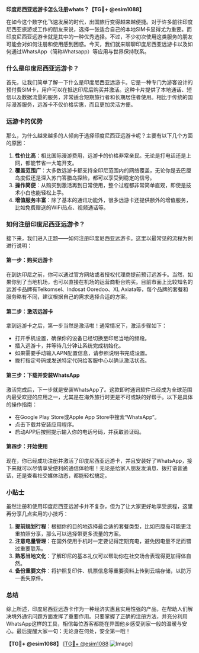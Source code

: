 **印度尼西亚远游卡怎么注册whats？【TG💪+ @esim1088】**

在如今这个数字化飞速发展的时代，出国旅行变得越来越便捷。对于许多前往印度尼西亚旅游或工作的朋友来说，选择一张适合自己的本地SIM卡显得尤为重要。而印度尼西亚远游卡就是其中的一种优秀选择。不过，不少初次使用这类服务的朋友可能会对如何注册和使用感到困惑。今天，我们就来聊聊印度尼西亚远游卡以及如何通过WhatsApp（简称Whatsapp）等应用与世界保持联系。

### 什么是印度尼西亚远游卡？

首先，让我们简单了解一下什么是印度尼西亚远游卡。它是一种专门为游客设计的预付费SIM卡，用户可以在抵达印尼后购买并激活。这种卡片提供了本地通话、短信以及数据流量的服务，非常适合短期旅行者和长期居住者使用。相比于传统的国际漫游服务，远游卡不仅价格实惠，而且更加灵活方便。

### 远游卡的优势

那么，为什么越来越多的人倾向于选择印度尼西亚远游卡呢？主要有以下几个方面的原因：

1. **性价比高**：相比国际漫游费用，远游卡的价格非常亲民。无论是打电话还是上网，都能节省一大笔开支。
2. **覆盖范围广**：大多数远游卡都支持全印尼范围内的网络覆盖，无论你是去巴厘岛度假还是深入苏门答腊岛探险，都可以享受到稳定的信号。
3. **操作简便**：从购买到激活再到日常使用，整个过程都非常简单直观，即使是技术小白也能轻松上手。
4. **增值服务丰富**：除了基本的通讯功能外，很多远游卡还提供额外的增值服务，比如免费赠送的WiFi热点、视频通话等。

### 如何注册印度尼西亚远游卡？

接下来，我们进入正题——如何注册印度尼西亚远游卡。这里以最常见的流程为例进行说明：

#### 第一步：购买远游卡

在到达印尼之前，你可以通过官方网站或者授权代理商提前预订远游卡。当然，如果你到了当地机场，也可以直接在机场的运营商柜台购买。目前市面上比较知名的远游卡品牌有Telkomsel、Indosat Ooredoo、XL Axiata等，每个品牌的套餐和服务略有不同，建议根据自己的需求选择合适的方案。

#### 第二步：激活远游卡

拿到远游卡之后，第一步当然是激活啦！通常情况下，激活步骤如下：
- 打开手机设置，确保你的设备已经切换至印尼当地的频段。
- 插入远游卡，并等待几分钟让系统完成初始化。
- 如果需要手动输入APN配置信息，请参照说明书完成设置。
- 拨打指定号码或发送特定代码给客服中心以确认激活状态。

#### 第三步：下载并安装WhatsApp

激活完成后，下一步就是安装WhatsApp了。这款即时通讯软件已经成为全球范围内最受欢迎的应用之一，尤其是在海外旅行时更是不可或缺的好帮手。以下是具体的操作指南：
- 在Google Play Store或Apple App Store中搜索“WhatsApp”。
- 点击下载并安装应用程序。
- 启动APP后按照提示输入你的电话号码，并获取验证码。

#### 第四步：开始使用

现在，你已经成功注册并激活了印度尼西亚远游卡，并且安装好了WhatsApp，接下来就可以尽情享受便利的通信体验啦！无论是给家人朋友发消息、拨打语音通话，还是查看社交媒体动态，都能轻松搞定。

### 小贴士

虽然注册和使用印度尼西亚远游卡并不复杂，但为了让大家更好地享受旅程，这里再分享几点实用的小技巧：

1. **提前规划行程**：根据你的目的地选择最合适的套餐类型，比如巴厘岛可能更注重拍照分享，那么可以选择带更多流量的方案。
2. **注意电量管理**：在国外使用手机时一定要记得定期充电，避免因电量不足而错过重要联系。
3. **熟悉当地文化**：了解印尼的基本礼仪可以帮助你在社交场合表现得更加得体自然。
4. **备份重要文件**：将护照复印件、机票信息等重要资料上传到云端存储，以防万一丢失原件。

### 总结

综上所述，印度尼西亚远游卡作为一种经济实惠且实用性强的产品，在帮助人们解决境外通讯问题方面发挥了重要作用。只要掌握了正确的注册方法，并充分利用WhatsApp这样的工具，相信每位游客都能在异国他乡感受到家一般的温暖与安心。最后提醒大家一句：无论身在何处，安全第一哦！

**【TG💪+ @esim1088】** [[TG💪+ @esim1088](https://t.me/s/esim1088) ![Image](https://i.postimg.cc/4NQfJmqS/Snipaste-2025-05-13-00-14-12.png)]